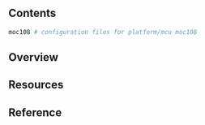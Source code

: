## Contents

```sh
moc108 # configuration files for platform/mcu moc108
```

## Overview

## Resources

## Reference